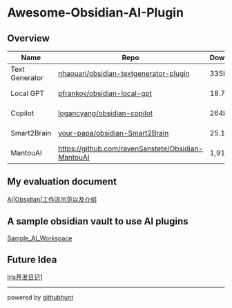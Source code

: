 # Awesome-Obsidian-AI-Plugin

## Overview

| Name                                                    | Repo                                                                                                | Download | Star | Update      |
| ------------------------------------------------------- | --------------------------------------------------------------------------------------------------- | -------- | ---- | ----------- |
| Text Generator | [nhaouari/obsidian-textgenerator-plugin](https://github.com/nhaouari/obsidian-textgenerator-plugin) | 335k     | 1.5k | 3weeks ago  |
| Local GPT           | [pfrankov/obsidian-local-gpt](https://github.com/pfrankov/obsidian-local-gpt)                       | 18.7k    | 328  | last week   |
| Copilot                 | [logancyang/obsidian-copilot](https://github.com/logancyang/obsidian-copilot)                       | 264k     | 3.1k | 9 hours ago |
| Smart2Brain         | [your-papa/obsidian-Smart2Brain](https://github.com/your-papa/obsidian-Smart2Brain)                 | 25.1k    | 633  | 6months ago |
|MantouAI | https://github.com/ravenSanstete/Obsidian-MantouAI | 1,912 | 83 | 9months ago|


## My evaluation document

[AI|Obsidian|工作流示范以及介绍](https://liubinfighter.github.io/Blog/post/ai_obsidian_overview/)

## A sample obsidian vault to use AI plugins

[Sample_AI_Workspace](https://github.com/LIUBINfighter/Sample_AI_Workspace)

## Future Idea

[Iris开发日记1](https://liubinfighter.github.io/Blog/post/iris_dev_notes_1/)

---

powered by [githubhunt](https://githubhunt.top/)
